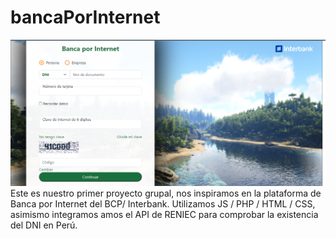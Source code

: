 # bancaPorInternet
![banca_foto](./img/Captura%20de%20pantalla%202023-03-12%20121845.png)
Este es nuestro primer proyecto grupal, nos inspiramos en la plataforma de Banca por Internet del BCP/ Interbank. Utilizamos JS / PHP / HTML / CSS, asimismo integramos amos el API de RENIEC para comprobar la existencia del DNI en Perú.
